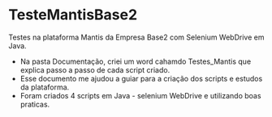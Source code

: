 # TesteMantisBase2
Testes na plataforma Mantis da Empresa Base2 com Selenium WebDrive em Java.
- Na pasta Documentação, criei um word cahamdo Testes_Mantis que explica passo a passo de cada script criado.
- Esse documento me ajudou a guiar para a criação dos scripts e estudos da plataforma.
- Foram criados 4 scripts em Java - selenium WebDrive e utilizando boas praticas.
  
